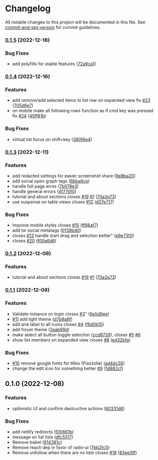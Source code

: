 # Changelog

All notable changes to this project will be documented in this file. See [commit-and-tag-version](https://github.com/absolute-version/commit-and-tag-version) for commit guidelines.

### [0.1.5](https://github.com/afk-mario/federike/compare/v0.1.4...v0.1.5) (2022-12-18)


### Bug Fixes

* add polyfills for stable features ([72a9ca1](https://github.com/afk-mario/federike/commit/72a9ca1746168e37c4b09f560673876ac4fba9b0))

### [0.1.4](https://github.com/afk-mario/federike/compare/v0.1.3...v0.1.4) (2022-12-16)


### Features

* add remove/add selected items to list row on expanded view fix [#23](https://github.com/afk-mario/federike/issues/23) ([705d6e7](https://github.com/afk-mario/federike/commit/705d6e72107b4916cec1a4f762b95e25a580939b))
* on mobile make all following rows function as if cmd key was pressed fix [#24](https://github.com/afk-mario/federike/issues/24) ([45ff81b](https://github.com/afk-mario/federike/commit/45ff81b0a8e1272d003be973d9c87137cc5e4adb))


### Bug Fixes

* virtual list focus on shift+key ([390f6e4](https://github.com/afk-mario/federike/commit/390f6e41cfaa7ddde230efd83a53bcb8d02c6feb))

### [0.1.3](https://github.com/afk-mario/federike/compare/v0.1.1...v0.1.3) (2022-12-11)


### Features

* add redacted settings for easier screenshot share ([9e8ba20](https://github.com/afk-mario/federike/commit/9e8ba20516c6c40252f7af8ae6a786b56f8deb30))
* add social open graph tags ([6bba8ce](https://github.com/afk-mario/federike/commit/6bba8ce9193537d713de52f2fccd648ad1584759))
* handle full page erros ([7b078e3](https://github.com/afk-mario/federike/commit/7b078e3b33b0f5dbb86f9d1c5e8153e033cb0f6b))
* handle general errors ([4f770f0](https://github.com/afk-mario/federike/commit/4f770f080dd3c59b00a15e3d41609372cbac486a))
* tutorial and about sections closes [#19](https://github.com/afk-mario/federike/issues/19) [#1](https://github.com/afk-mario/federike/issues/1) ([70a2e73](https://github.com/afk-mario/federike/commit/70a2e739ad6396b25b327dbda58e0518523775ba))
* use suspense on table views closes [#12](https://github.com/afk-mario/federike/issues/12) ([d37e717](https://github.com/afk-mario/federike/commit/d37e717e410a7ddb57463a9319bc62ea65d60dab))


### Bug Fixes

*  Improve mobile styles closes [#15](https://github.com/afk-mario/federike/issues/15) ([ff66af7](https://github.com/afk-mario/federike/commit/ff66af7fe6210d79c1136f8cbb4db4c6f100da54))
* add tw social metatags ([0138bd0](https://github.com/afk-mario/federike/commit/0138bd04fa4a382768838001cfc81e56c02246e4))
* closes [#13](https://github.com/afk-mario/federike/issues/13) handle start drag and selection better" ([e9e73f0](https://github.com/afk-mario/federike/commit/e9e73f01f7eff7c25a122532cc26d8a68d38b85b))
* closes [#20](https://github.com/afk-mario/federike/issues/20) ([f00a6d6](https://github.com/afk-mario/federike/commit/f00a6d654c38e2d785eb915a6b3a923a7d0c6839))

### [0.1.2](https://github.com/afk-mario/federike/compare/v0.1.1...v0.1.2) (2022-12-08)


### Features

* tutorial and about sections closes [#19](https://github.com/afk-mario/federike/issues/19) [#1](https://github.com/afk-mario/federike/issues/1) ([70a2e73](https://github.com/afk-mario/federike/commit/70a2e739ad6396b25b327dbda58e0518523775ba))

### [0.1.1](https://github.com/afk-mario/federike/compare/v0.1.0...v0.1.1) (2022-12-08)


### Features

*  Validate instance on login closes [#3](https://github.com/afk-mario/federike/issues/3)" ([6e5d9ee](https://github.com/afk-mario/federike/commit/6e5d9eeeb31834754cd728cb9ec46b681464354f))
* [#11](https://github.com/afk-mario/federike/issues/11) add light theme ([d7b8a8f](https://github.com/afk-mario/federike/commit/d7b8a8fce8d92c47011f0de1e84452f2724ed237))
* add aria label to all icons closes [#4](https://github.com/afk-mario/federike/issues/4) ([f6d0b15](https://github.com/afk-mario/federike/commit/f6d0b15d680511a6b21a5ea72ef06966684ce893))
* add forum theme ([3aab99d](https://github.com/afk-mario/federike/commit/3aab99d7eda8ad56850e79aa7e03d692ad0dd19d))
* make select all button toggle selection ([ccd8739](https://github.com/afk-mario/federike/commit/ccd8739f3ea930f80fdd5af9f31c218e994e8e90)), closes [#5](https://github.com/afk-mario/federike/issues/5) [#6](https://github.com/afk-mario/federike/issues/6)
* show list members on expanded view closes [#8](https://github.com/afk-mario/federike/issues/8) ([ed32bfa](https://github.com/afk-mario/federike/commit/ed32bfa3461c970ca2a0941ceee7b6a8bbf5defe))


### Bug Fixes

* [#10](https://github.com/afk-mario/federike/issues/10) remove google fonts for titles (Piazzolla) ([ad4dc28](https://github.com/afk-mario/federike/commit/ad4dc288a01977374eb3a005704f3f56fc0efda0))
* change the edit icon for something better [#9](https://github.com/afk-mario/federike/issues/9) ([1d882cf](https://github.com/afk-mario/federike/commit/1d882cfa0bb17aaabdfdb96fa7fea42fb79fb62d))

## 0.1.0 (2022-12-08)


### Features

* optimistic UI and confirm destructive actions ([60331d6](https://github.com/afk-mario/federike/commit/60331d62c2a1c4242cf6e644db0c4ac3d7e9c14d))


### Bug Fixes

* add netlify redirects ([510661b](https://github.com/afk-mario/federike/commit/510661bee54a7eb03e1d5215d796594964036361))
* message on list lists ([dfc5017](https://github.com/afk-mario/federike/commit/dfc5017e6be31e162bdcfa60a3680827d981e173))
* Remove babel ([914381c](https://github.com/afk-mario/federike/commit/914381cd75e662685ee05a720f4829459c6f9001))
* Remove reach dep in favor of radix-ui ([7bb2fc5](https://github.com/afk-mario/federike/commit/7bb2fc53c7b6920f25dcb811889ffa4befde8072))
* Remove unfollow when there are no lists closes [#18](https://github.com/afk-mario/federike/issues/18) ([83ee3ff](https://github.com/afk-mario/federike/commit/83ee3ff7d9d6f5646217e187720db11c0d439fff))
